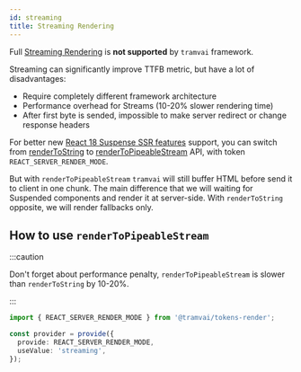 ```yaml
---
id: streaming
title: Streaming Rendering
---
```


Full [Streaming Rendering](https://www.patterns.dev/posts/ssr/) is **not supported** by `tramvai` framework.

Streaming can significantly improve TTFB metric, but have a lot of disadvantages:
- Require completely different framework architecture
- Performance overhead for Streams (10-20% slower rendering time)
- After first byte is sended, impossible to make server redirect or change response headers

For better new [React 18 Suspense SSR features](https://beta.reactjs.org/reference/react-dom/server/renderToString#when-a-component-suspends-the-html-always-contains-a-fallback) support, you can switch from [renderToString](https://beta.reactjs.org/reference/react-dom/server/renderToString) to [renderToPipeableStream](https://beta.reactjs.org/reference/react-dom/server/renderToPipeableStream) API, with token `REACT_SERVER_RENDER_MODE`.

But with `renderToPipeableStream` `tramvai` will still buffer HTML before send it to client in one chunk. The main difference that we will waiting for Suspended components and render it at server-side. With `renderToString` opposite, we will render fallbacks only. 

## How to use `renderToPipeableStream`

:::caution

Don't forget about performance penalty, `renderToPipeableStream` is slower than `renderToString` by 10-20%.

:::

```ts
import { REACT_SERVER_RENDER_MODE } from '@tramvai/tokens-render';

const provider = provide({
  provide: REACT_SERVER_RENDER_MODE,
  useValue: 'streaming',
});
```
